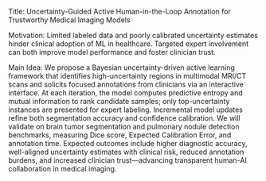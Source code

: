 Title: Uncertainty-Guided Active Human-in-the-Loop Annotation for Trustworthy Medical Imaging Models

Motivation: Limited labeled data and poorly calibrated uncertainty estimates hinder clinical adoption of ML in healthcare. Targeted expert involvement can both improve model performance and foster clinician trust.

Main Idea: We propose a Bayesian uncertainty-driven active learning framework that identifies high-uncertainty regions in multimodal MRI/CT scans and solicits focused annotations from clinicians via an interactive interface. At each iteration, the model computes predictive entropy and mutual information to rank candidate samples; only top-uncertainty instances are presented for expert labeling. Incremental model updates refine both segmentation accuracy and confidence calibration. We will validate on brain tumor segmentation and pulmonary nodule detection benchmarks, measuring Dice score, Expected Calibration Error, and annotation time. Expected outcomes include higher diagnostic accuracy, well-aligned uncertainty estimates with clinical risk, reduced annotation burdens, and increased clinician trust—advancing transparent human-AI collaboration in medical imaging.